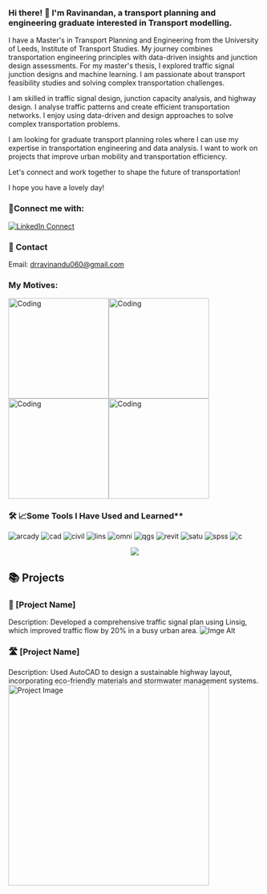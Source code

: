 ### Hi there! 👋 I'm Ravinandan, a transport planning and engineering graduate interested in Transport modelling.
I have a Master's in Transport Planning and Engineering from the University of Leeds, Institute of Transport Studies. My journey combines transportation engineering principles with data-driven insights and junction design assessments. For my master's thesis, I explored traffic signal junction designs and machine learning. I am passionate about transport feasibility studies and solving complex transportation challenges.

I am skilled in traffic signal design, junction capacity analysis, and highway design. I analyse traffic patterns and create efficient transportation networks. I enjoy using data-driven and design approaches to solve complex transportation problems.

I am looking for graduate transport planning roles where I can use my expertise in transportation engineering and data analysis. I want to work on projects that improve urban mobility and transportation efficiency.

Let's connect and work together to shape the future of transportation!

I hope you have a lovely day!

### 🔗Connect me with:
[![LinkedIn Connect](https://img.shields.io/badge/%20-Connect-black?color=545B60&labelColor=0e76a8&logo=linkedin&logoColor=f5f7fe)](https://www.linkedin.com/in/ravinandanrajegowda96/)

### 📧 Contact
Email: drravinandu060@gmail.com

### My Motives:
<img align="centre" alt="Coding" width="200" src="https://i.giphy.com/media/v1.Y2lkPTc5MGI3NjExd2hkYWlkZ2Z1anI5dHpha2xzNmpsY2J1djYxZzJ2Z3V1MnNsY3R6aCZlcD12MV9pbnRlcm5hbF9naWZfYnlfaWQmY3Q9Zw/VypvfVlTj0j6nNuRn8/giphy.gif"><img align="centre" alt="Coding" width="200" src="https://i.giphy.com/media/v1.Y2lkPTc5MGI3NjExZDBxMnhpd3Fqcnh4NWh3M2x2b2ttZG1oajFsZDF1NGdpajViaWcwOSZlcD12MV9pbnRlcm5hbF9naWZfYnlfaWQmY3Q9Zw/qQGiagc4eBjaPQylg3/giphy.gif"><img align="centre" alt="Coding" width="200" height="200"  src="https://i.giphy.com/media/v1.Y2lkPTc5MGI3NjExZ2p4ZjV1aTN4c2l4cG95MGdnOGt2c2hyYWpnMW8zeHJ1MXVzeTJ5NSZlcD12MV9pbnRlcm5hbF9naWZfYnlfaWQmY3Q9Zw/1PzFRNXmLyRY08qwjA/giphy.gif"><img align="centre" alt="Coding" width="200" height="200"  src="https://i.giphy.com/media/v1.Y2lkPTc5MGI3NjExY3MzZDloNTd1cHJmMTdxYXh1eDhrZXZzN2JjbDVwa2N6b3R2eHBwYyZlcD12MV9pbnRlcm5hbF9naWZfYnlfaWQmY3Q9Zw/YO5I0p2gxFbBqzJx8V/giphy.gif">


### 🛠 📈Some Tools I Have Used and Learned**  
![arcady](https://github.com/user-attachments/assets/b6e1395d-33a8-450f-8098-52f39b9fbec4)
![cad](https://github.com/user-attachments/assets/665f3aed-f180-4930-b591-a48309846ac0)
![civil](https://github.com/user-attachments/assets/8b468a07-5317-4f0e-ab75-0e2a703055f2)
![lins](https://github.com/user-attachments/assets/65bfc84f-1a8c-422c-a70b-c3929f467f58)
![omni](https://github.com/user-attachments/assets/5a856ea0-c6be-4140-a646-04c79db1a620)
![qgs](https://github.com/user-attachments/assets/b1371abc-617e-4720-bdec-9cda77c637be)
![revit](https://github.com/user-attachments/assets/ae4c3416-ce35-4305-ab52-6108c1dd230b)
![satu](https://github.com/user-attachments/assets/dedbf3f7-16d9-469d-81f0-04cb835cd822)
![spss](https://github.com/user-attachments/assets/d46eae77-f182-4a39-93e3-539e8b3aebed)
![c](https://github.com/user-attachments/assets/a4571085-fd66-4db1-87de-4c257a659659)

<p align="center">
  <img src="https://capsule-render.vercel.app/api?type=waving&color=gradient&height=100&section=footer"/>
</p>


## 📚 Projects
### 🚦 [Project Name]
Description: Developed a comprehensive traffic signal plan using Linsig, which improved traffic flow by 20% in a busy urban area.
![Imge Alt]([images/example.png](https://github.com/ravirdr/ravidr/blob/efa291e33415fb11ebd0c0df769b700645627770/D2AP%20PICCCCCCC.png))
### 🛣 [Project Name]
Description: Used AutoCAD to design a sustainable highway layout, incorporating eco-friendly materials and stormwater management systems.
<img src="https://project-image-url-here.com" alt="Project Image" width="400"/>

